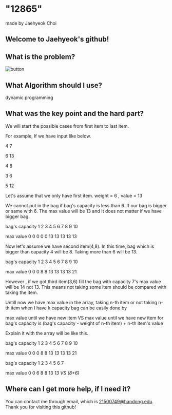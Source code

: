 
# "12865"

made by Jaehyeok Choi

## Welcome to Jaehyeok's github!

## What is the problem?

![button](https://github.com/Choi-JaeHyeok-21500749/12865/blob/main/12865_pro.JPG)

## What Algorithm should I use?

dynamic programming

## What was the key point and the hard part?

We will start the possible cases from first item to last item.

For example, If we have input like below.

4 7

6 13

4 8

3 6

5 12

Let's assume that we only have first item. weight = 6 , value = 13

We cannot put in the bag if bag's capacity is less than 6. If our bag is bigger or same with 6.
The max value will be 13 and It does not matter if we have bigger bag. 

bag's capacity 1 2 3 4 5 6  7  8  9  10

max value      0 0 0 0 0 13 13 13 13 13

Now let's assume we have second item(4,8). In this time, bag which is bigger than capacity 4 will be 8. Taking more than 6 will be 13.

bag's capacity 1 2 3 4 5 6  7  8  9  10

max value      0 0 0 8 8 13 13 13 13 21

However , if we got third item(3,6) fill the bag with capacity 7's max value will be 14 not 13.
This means not taking some item should be compared with taking the item. 

Untill now we have max value in the array, taking n-th item or not taking n-th item when I have k capacity bag can be easily done by 

max value until we have new item  VS  max value until we have new item for bag's capacity is (bag's capacity - weight of n-th item) + n-th item's value

Explain it with the array will be like this.

bag's capacity 1 2 3 4 5 6   7   8  9  10

max value      0 0 0 8 8 13 *13* 13 13 21

bag's capacity 1 2 3 4 5 6  7 

max value      0 0 6 8 8 13 *13 VS (8+6)*

## Where can I get more help, if I need it?

You can contact me through email, which is 21500749@handong.edu.
Thank you for visiting this github!

